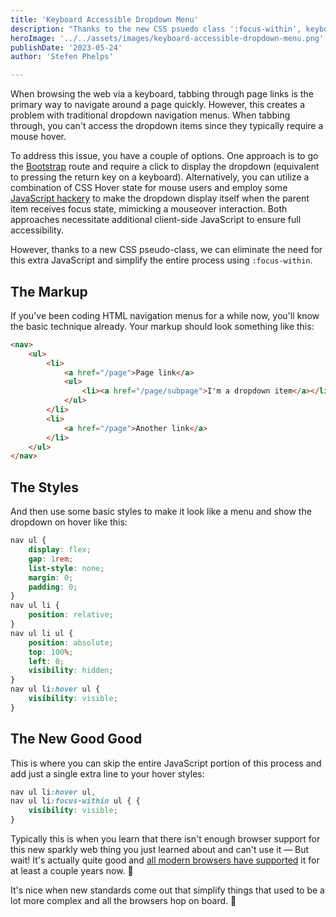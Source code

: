 ```yaml
---
title: 'Keyboard Accessible Dropdown Menu'
description: "Thanks to the new CSS psuedo class ':focus-within', keyboard accessible dropdown menus are much simpler to create than they used to be."
heroImage: '../../assets/images/keyboard-accessible-dropdown-menu.png'
publishDate: '2023-05-24'
author: 'Stefen Phelps'

---
```


When browsing the web via a keyboard, tabbing through page links is the primary way to navigate around a page quickly. However, this creates a problem with traditional dropdown navigation menus. When tabbing through, you can't access the dropdown items since they typically require a mouse hover.

To address this issue, you have a couple of options. One approach is to go the [Bootstrap](https://getbootstrap.com/docs/4.0/components/dropdowns/#single-button-dropdowns) route and require a click to display the dropdown (equivalent to pressing the return key on a keyboard). Alternatively, you can utilize a combination of CSS Hover state for mouse users and employ some [JavaScript hackery](https://blog.hubspot.com/website/accessible-drop-down-menus) to make the dropdown display itself when the parent item receives focus state, mimicking a mouseover interaction. Both approaches necessitate additional client-side JavaScript to ensure full accessibility.

However, thanks to a new CSS pseudo-class, we can eliminate the need for this extra JavaScript and simplify the entire process using `:focus-within`.

## The Markup

If you've been coding HTML navigation menus for a while now, you'll know the basic technique already. Your markup should look something like this:

```html
<nav>
	<ul>
		<li>
			<a href="/page">Page link</a>
			<ul>
				<li><a href="/page/subpage">I'm a dropdown item</a></li>
			</ul>
		</li>
		<li>
			<a href="/page">Another link</a>
		</li>
	</ul>
</nav>
```

## The Styles

And then use some basic styles to make it look like a menu and show the dropdown on hover like this:

```css
nav ul {
	display: flex;
	gap: 1rem;
	list-style: none;
	margin: 0;
	padding: 0;
}
nav ul li {
	position: relative;
}
nav ul li ul {
	position: absolute;
	top: 100%;
	left: 0;
	visibility: hidden;
}
nav ul li:hover ul {
	visibility: visible;
}
```

## The New Good Good

This is where you can skip the entire JavaScript portion of this process and add just a single extra line to your hover styles:

```css
nav ul li:hover ul,
nav ul li:focus-within ul { {
	visibility: visible;
}
```

Typically this is when you learn that there isn't enough browser support for this new sparkly web thing you just learned about and can't use it — But wait! It's actually quite good and [all modern browsers have supported](https://caniuse.com/css-focus-within) it for at least a couple years now. 🕺

It's nice when new standards come out that simplify things that used to be a lot more complex and all the browsers hop on board. 🥰
